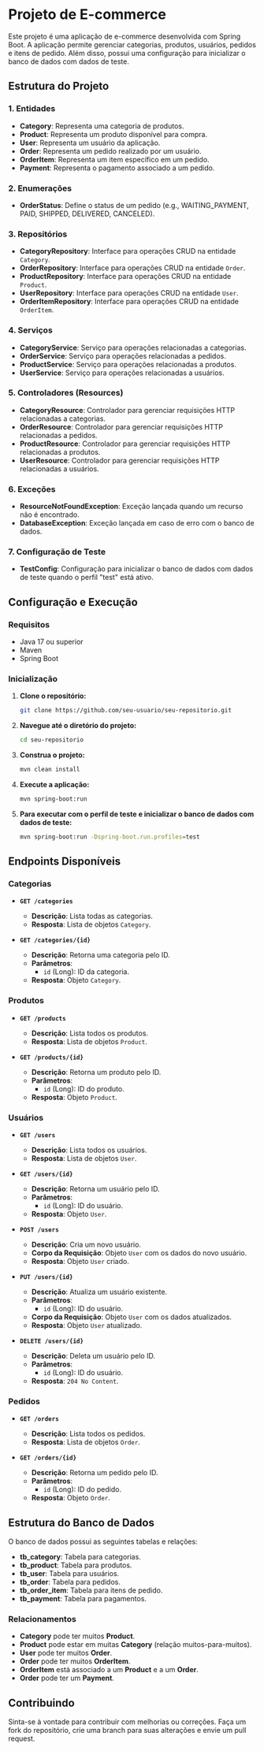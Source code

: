 # Projeto de E-commerce

Este projeto é uma aplicação de e-commerce desenvolvida com Spring Boot. A aplicação permite gerenciar categorias, produtos, usuários, pedidos e itens de pedido. Além disso, possui uma configuração para inicializar o banco de dados com dados de teste.

## Estrutura do Projeto

### 1. **Entidades**

- **Category**: Representa uma categoria de produtos.
- **Product**: Representa um produto disponível para compra.
- **User**: Representa um usuário da aplicação.
- **Order**: Representa um pedido realizado por um usuário.
- **OrderItem**: Representa um item específico em um pedido.
- **Payment**: Representa o pagamento associado a um pedido.

### 2. **Enumerações**

- **OrderStatus**: Define o status de um pedido (e.g., WAITING_PAYMENT, PAID, SHIPPED, DELIVERED, CANCELED).

### 3. **Repositórios**

- **CategoryRepository**: Interface para operações CRUD na entidade `Category`.
- **OrderRepository**: Interface para operações CRUD na entidade `Order`.
- **ProductRepository**: Interface para operações CRUD na entidade `Product`.
- **UserRepository**: Interface para operações CRUD na entidade `User`.
- **OrderItemRepository**: Interface para operações CRUD na entidade `OrderItem`.

### 4. **Serviços**

- **CategoryService**: Serviço para operações relacionadas a categorias.
- **OrderService**: Serviço para operações relacionadas a pedidos.
- **ProductService**: Serviço para operações relacionadas a produtos.
- **UserService**: Serviço para operações relacionadas a usuários.

### 5. **Controladores (Resources)**

- **CategoryResource**: Controlador para gerenciar requisições HTTP relacionadas a categorias.
- **OrderResource**: Controlador para gerenciar requisições HTTP relacionadas a pedidos.
- **ProductResource**: Controlador para gerenciar requisições HTTP relacionadas a produtos.
- **UserResource**: Controlador para gerenciar requisições HTTP relacionadas a usuários.

### 6. **Exceções**

- **ResourceNotFoundException**: Exceção lançada quando um recurso não é encontrado.
- **DatabaseException**: Exceção lançada em caso de erro com o banco de dados.

### 7. **Configuração de Teste**

- **TestConfig**: Configuração para inicializar o banco de dados com dados de teste quando o perfil "test" está ativo.

## Configuração e Execução

### Requisitos

- Java 17 ou superior
- Maven
- Spring Boot

### Inicialização

1. **Clone o repositório:**

   ```bash
   git clone https://github.com/seu-usuario/seu-repositorio.git
   ```

2. **Navegue até o diretório do projeto:**
   ```bash
   cd seu-repositorio
   ```

3. **Construa o projeto:**
   ```bash
   mvn clean install
   ```

4. **Execute a aplicação:**
    ```bash
    mvn spring-boot:run
    ```

5. **Para executar com o perfil de teste e inicializar o banco de dados com dados de teste:**
   ```bash
   mvn spring-boot:run -Dspring-boot.run.profiles=test
    ```

## Endpoints Disponíveis

### Categorias

- **`GET /categories`**
  - **Descrição**: Lista todas as categorias.
  - **Resposta**: Lista de objetos `Category`.

- **`GET /categories/{id}`**
  - **Descrição**: Retorna uma categoria pelo ID.
  - **Parâmetros**: 
    - `id` (Long): ID da categoria.
  - **Resposta**: Objeto `Category`.

### Produtos

- **`GET /products`**
  - **Descrição**: Lista todos os produtos.
  - **Resposta**: Lista de objetos `Product`.

- **`GET /products/{id}`**
  - **Descrição**: Retorna um produto pelo ID.
  - **Parâmetros**:
    - `id` (Long): ID do produto.
  - **Resposta**: Objeto `Product`.

### Usuários

- **`GET /users`**
  - **Descrição**: Lista todos os usuários.
  - **Resposta**: Lista de objetos `User`.

- **`GET /users/{id}`**
  - **Descrição**: Retorna um usuário pelo ID.
  - **Parâmetros**:
    - `id` (Long): ID do usuário.
  - **Resposta**: Objeto `User`.

- **`POST /users`**
  - **Descrição**: Cria um novo usuário.
  - **Corpo da Requisição**: Objeto `User` com os dados do novo usuário.
  - **Resposta**: Objeto `User` criado.

- **`PUT /users/{id}`**
  - **Descrição**: Atualiza um usuário existente.
  - **Parâmetros**:
    - `id` (Long): ID do usuário.
  - **Corpo da Requisição**: Objeto `User` com os dados atualizados.
  - **Resposta**: Objeto `User` atualizado.

- **`DELETE /users/{id}`**
  - **Descrição**: Deleta um usuário pelo ID.
  - **Parâmetros**:
    - `id` (Long): ID do usuário.
  - **Resposta**: `204 No Content`.

### Pedidos

- **`GET /orders`**
  - **Descrição**: Lista todos os pedidos.
  - **Resposta**: Lista de objetos `Order`.

- **`GET /orders/{id}`**
  - **Descrição**: Retorna um pedido pelo ID.
  - **Parâmetros**:
    - `id` (Long): ID do pedido.
  - **Resposta**: Objeto `Order`.

## Estrutura do Banco de Dados

O banco de dados possui as seguintes tabelas e relações:

- **tb_category**: Tabela para categorias.
- **tb_product**: Tabela para produtos.
- **tb_user**: Tabela para usuários.
- **tb_order**: Tabela para pedidos.
- **tb_order_item**: Tabela para itens de pedido.
- **tb_payment**: Tabela para pagamentos.

### Relacionamentos

- **Category** pode ter muitos **Product**.
- **Product** pode estar em muitas **Category** (relação muitos-para-muitos).
- **User** pode ter muitos **Order**.
- **Order** pode ter muitos **OrderItem**.
- **OrderItem** está associado a um **Product** e a um **Order**.
- **Order** pode ter um **Payment**.

## Contribuindo

Sinta-se à vontade para contribuir com melhorias ou correções. Faça um fork do repositório, crie uma branch para suas alterações e envie um pull request.